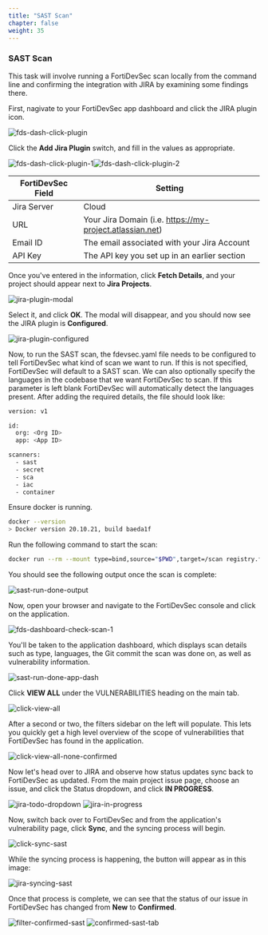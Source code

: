 ```yaml
---
title: "SAST Scan"
chapter: false
weight: 35
---
```


### SAST Scan 

This task will involve running a FortiDevSec scan locally from the command line and confirming the integration with JIRA by examining some findings there.

First, nagivate to your FortiDevSec app dashboard and click the JIRA plugin icon.

![fds-dash-click-plugin](/images/fds-dash-click-plugin.png)

Click the **Add Jira Plugin** switch, and fill in the values as appropriate.

![fds-dash-click-plugin-1](/images/fds-dash-switch-1.png)![fds-dash-click-plugin-2](/images/fds-dash-switch-2.png)

|FortiDevSec Field|Setting                                                 |
|-----------------|--------------------------------------------------------|
|Jira Server      |Cloud                                                   |
|URL              |Your Jira Domain (i.e. https://my-project.atlassian.net)|
|Email ID         |The email associated with your Jira Account             |
|API Key          |The API key you set up in an earlier section            |


Once you've entered in the information, click **Fetch Details**, and your project should appear next to **Jira Projects**.

![jira-plugin-modal](/images/jira-plugin-modal.png)

Select it, and click **OK**. The modal will disappear, and you should now see the JIRA plugin is **Configured**.

![jira-plugin-configured](/images/jira-plugin-configured.png)

Now, to run the SAST scan, the fdevsec.yaml file needs to be configured to tell FortiDevSec what kind of scan we want to run. If this is not specified, FortiDevSec will default to a SAST scan. We can also optionally specify the languages in the codebase that we want FortiDevSec to scan. If this parameter is left blank FortiDevSec will automatically detect the languages present. After adding the required details, the file should look like:

```sh
version: v1

id:
  org: <Org ID>
  app: <App ID>

scanners:
  - sast
  - secret
  - sca
  - iac
  - container
```

Ensure docker is running.

```sh
docker --version
> Docker version 20.10.21, build baeda1f
```

Run the following command to start the scan:

```sh
docker run --rm --mount type=bind,source="$PWD",target=/scan registry.fortidevsec.forticloud.com/fdevsec_sast:latest
```

You should see the following output once the scan is complete:

![sast-run-done-output](/images/sast-run-done-output.png)

Now, open your browser and navigate to the FortiDevSec console and click on the application.

![fds-dashboard-check-scan-1](/images/fds-dashboard-check-scan-1.png)

You'll be taken to the application dashboard, which displays scan details such as type, languages, the Git commit the scan was done on, as well as vulnerability information.

![sast-run-done-app-dash](/images/sast-run-done-app-dash.png)

Click **VIEW ALL** under the VULNERABILITIES heading on the main tab.

![click-view-all](/images/click-view-all.png)

After a second or two, the filters sidebar on the left will populate. This lets you quickly get a high level overview of the scope of vulnerabilities that FortiDevSec has found in the application.

![click-view-all-none-confirmed](/images/click-view-all-none-confirmed.png)

Now let's head over to JIRA and observe how status updates sync back to FortiDevSec as updated. From the main project issue page, choose an issue, and click the Status dropdown, and click **IN PROGRESS**.

![jira-todo-dropdown](/images/jira-todo-dropdown.png)
![jira-in-progress](/images/jira-in-progress.png)

Now, switch back over to FortiDevSec and from the application's vulnerability page, click **Sync**, and the syncing process will begin.

![click-sync-sast](/images/click-sync-sast.png)

While the syncing process is happening, the button will appear as in this image:

![jira-syncing-sast](/images/jira-syncing-sast.png)

Once that process is complete, we can see that the status of our issue in FortiDevSec has changed from **New** to **Confirmed**.

![filter-confirmed-sast](/images/filter-confirmed-sast.png)
![confirmed-sast-tab](/images/confirmed-sast-tab.png)

